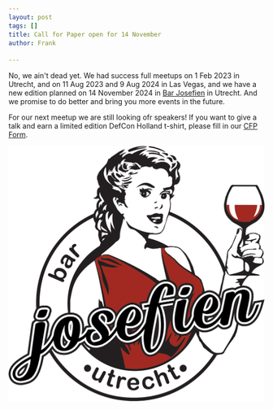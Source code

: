 ```yaml
---
layout: post
tags: []
title: Call for Paper open for 14 November
author: Frank

---
```

No, we ain't dead yet. We had success full meetups on 1 Feb 2023 in Utrecht, and on 11 Aug 2023 and 9 Aug 2024 in Las Vegas, and we have a new edition planned on 14 November 2024 in [Bar Josefien](https://barjosefien.nl/) in Utrecht. And we promise to do better and bring you more events in the future.

For our next meetup we are still looking ofr speakers! If you want to give a talk and earn a limited edition DefCon Holland t-shirt, please fill in our [CFP Form](https://docs.google.com/forms/d/e/1FAIpQLSd04S-lQQb5Q8oEM_SWW_86UL7HfWf9aZ-W1HTs2USoY-FIUg/viewform).

![Bar Josefien Logo](/img/josefien.png)